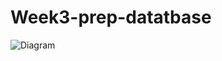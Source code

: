# Week3-prep-datatbase
![Diagram ](https://github.com/AliOthman0934/Week2-prep-datatbase/assets/147824401/c4b35587-dc6e-4ddf-8527-d097f134a172)
